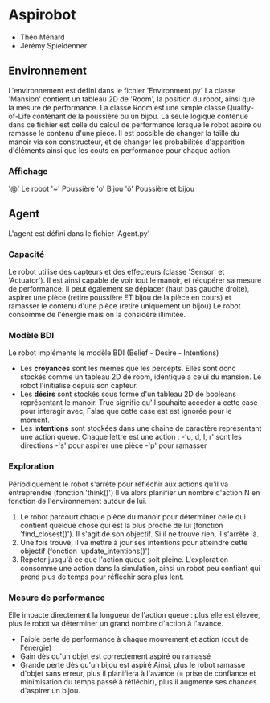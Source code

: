 # Aspirobot
- Théo Ménard
- Jérémy Spieldenner

## Environnement
L'environnement est défini dans le fichier 'Environment.py'
La classe 'Mansion' contient un tableau 2D de 'Room', la position du robot, ainsi que la mesure de performance.
La classe Room est une simple classe Quality-of-Life contenant de la poussière ou un bijou.
La seule logique contenue dans ce fichier est celle du calcul de performance lorsque le robot aspire ou ramasse le contenu d'une pièce.
Il est possible de changer la taille du manoir via son constructeur, et de changer les probabilités d'apparition d'éléments ainsi que les couts en performance pour chaque action.

### Affichage
'@' Le robot
'~' Poussière
'o' Bijou
'õ' Poussière et bijou

## Agent
L'agent est défini dans le fichier 'Agent.py'

### Capacité
Le robot utilise des capteurs et des effecteurs (classe 'Sensor' et 'Actuator').
Il est ainsi capable de voir tout le manoir, et récupérer sa mesure de performance.
Il peut également se déplacer (haut bas gauche droite), aspirer une pièce (retire poussière ET bijou de la pièce en cours) et ramasser le contenu d'une pièce (retire uniquement un bijou)
Le robot consomme de l'énergie mais on la considère illimitée.

### Modèle BDI
Le robot implémente le modèle BDI (Belief - Desire - Intentions)
- Les **croyances** sont les mêmes que les percepts. Elles sont donc stockés comme un tableau 2D de room, identique a celui du mansion. Le robot l'initialise depuis son capteur.
- Les **désirs** sont stockés sous forme d'un tableau 2D de booleans représentant le manoir. True signifie qu'il souhaite acceder a cette case pour interagir avec, False que cette case est est ignorée pour le moment.
- Les **intentions** sont stockées dans une chaine de caractère représentant une action queue. Chaque lettre est une action :
  -'u, d, l, r' sont les directions
  -'s' pour aspirer une pièce
  -'p' pour ramasser
  
### Exploration
Périodiquement le robot s'arrête pour réfléchir aux actions qu'il va entreprendre (fonction 'think()')
Il va alors planifier un nombre d'action N en fonction de l'environnement autour de lui.
1. Le robot parcourt chaque pièce du manoir pour déterminer celle qui contient quelque chose qui est la plus proche de lui (fonction 'find_closest()'). Il s'agit de son objectif. Si il ne trouve rien, il s'arrête là.
2. Une fois trouvé, il va mettre à jour ses intentions pour atteindre cette objectif (fonction 'update_intentions()')
3. Répeter jusqu'à ce que l'action queue soit pleine.
L'exploration consomme une action dans la simulation, ainsi un robot peu confiant qui prend plus de temps pour réfléchir sera plus lent.

### Mesure de performance
Elle impacte directement la longueur de l'action queue : plus elle est élevée, plus le robot va déterminer un grand nombre d'action à l'avance.
- Faible perte de performance à chaque mouvement et action (cout de l'énergie)
- Gain dès qu'un objet est correctement aspiré ou ramassé
- Grande perte dès qu'un bijou est aspiré
Ainsi, plus le robot ramasse d'objet sans erreur, plus il planifiera à l'avance (= prise de confiance et minimisation du temps passé à réfléchir), plus il augmente ses chances d'aspirer un bijou.
